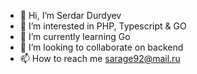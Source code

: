 - 👋 Hi, I’m Serdar Durdyev
- 👀 I’m interested in PHP, Typescript & GO
- 🌱 I’m currently learning Go
- 💞️ I’m looking to collaborate on backend
- 📫 How to reach me sarage92@mail.ru

<!---
saarge92/saarge92 is a ✨ special ✨ repository because its `README.md` (this file) appears on your GitHub profile.
You can click the Preview link to take a look at your changes.
--->
